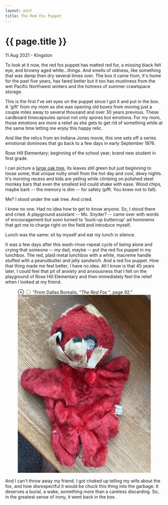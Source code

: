 ```yaml
---
layout: post
title: The Red Fox Puppet
---
```


{{ page.title }}
================

<p class="subtitle">11 Aug 2021 - Kingston</p>

To look at it now, the red fox puppet has matted red fur, a missing black felt eye, and browny aged white...things. And smells of oldness, like something that was damp then dry several times over. The box it came from, it's home for the past five years, has fared better but it too has mustiness from the wet Pacific Northwest winters and the hotness of summer crawlspace storage.

This is the first I've set eyes on the puppet since I got it and put in the box. A 'gift' from my mom as she was opening old boxes from moving just a couple miles away to several thousand and over 30 years previous. These cardboard timecapsules sprout not only spores but emotions. For my mom, those emotions are more a relief as she gets to get rid of something while at the same time letting me enjoy this happy relic.

And like the relics from an Indiana Jones movie, this one sets off a series emotional dominoes that go back to a few days in early September 1976.

Rose Hill Elementary; beginning of the school year; brand new student in first grade.

I can picture a [large oak tree](https://www.google.com/maps/@47.6760298,-122.1682525,3a,75y,345.22h,82.96t/data=!3m6!1e1!3m4!1sUR3LDcZcjNp6GkBl-_lOSA!2e0!7i16384!8i8192), its leaves still green but just beginning to loose some; that unique nutty smell from the hot day and cool, dewy nights. It's morning recess and kids are yelling while climbing on polished steel monkey bars that even the smallest kid could shake with ease. Wood chips, maybe bark -- the memory is dim -- for safety (pfft. You knew not to fall).

Me? I stood under the oak tree. And cried.

I knew no one. Had no idea how to get to know anyone. So, I stood there and cried. A playground assistant -- Ms. Snyder? -- came over with words of encouragement but soon turned to 'buck-up buttercup' ad hominems that got me to charge right on the field and introduce myself.

Lunch was the same: sit by myself and eat my lunch in silence.

It was a few days after this wash-rinse-repeat cycle of being alone and crying that someone -- my dad, maybe -- put the red fox puppet in my lunchbox. The red, plaid metal lunchbox with a white, macreme handle stuffed with a peanutbutter and jelly sandwich. And a red fox puppet. How that thing made me feel better, I have no idea. All I know is that 45 years later, I could feel that pit of anxiety and anxiousness that I felt on the playground of Rose Hill Elementary  and then immediately feel the relief when I looked at my friend.
<figure>
  <label for="mn-red-fox" class="margin-toggle">&#8853;</label>
  <input type="checkbox" id="mn-red-fox" class="margin-toggle">
  <span class="marginnote">"From Dallas Borealis, "<em>The Red Fox</em> ", page 92."</span>
  <img src="/images/red-fox.jpg" alt="A photograph of an old red fox puppet">
</figure>

And I can't throw away my friend. I got choked up telling my wife about the fox, and how disrespectful it would be chuck this thing into the garbage. It deserves a burial, a wake, something more than a careless discarding. So, in the greatest sense of irony, it went back in the box.
